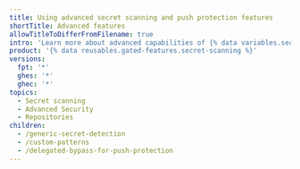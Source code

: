 ```yaml
---
title: Using advanced secret scanning and push protection features
shortTitle: Advanced features
allowTitleToDifferFromFilename: true
intro: 'Learn more about advanced capabilities of {% data variables.secret-scanning.partner_alerts_caps %} and push protection, and assess whether your organization or repository could benefit from using these features.'
product: '{% data reusables.gated-features.secret-scanning %}'
versions:
  fpt: '*'
  ghes: '*'
  ghec: '*'
topics:
  - Secret scanning
  - Advanced Security
  - Repositories
children:
  - /generic-secret-detection
  - /custom-patterns
  - /delegated-bypass-for-push-protection
---
```

